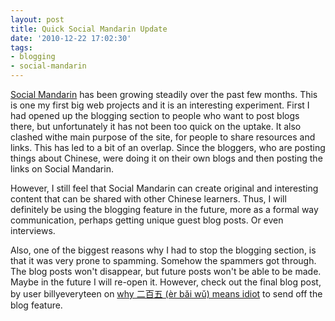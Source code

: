 ```yaml
---
layout: post
title: Quick Social Mandarin Update
date: '2010-12-22 17:02:30'
tags:
- blogging
- social-mandarin
---
```


<a href="http://socialmandarin.com">Social Mandarin</a> has been growing steadily over the past few months. This is one my first big web projects and it is an interesting experiment. First I had opened up the blogging section to people who want to post blogs there, but unfortunately it has not been too quick on the uptake. It also clashed withe main purpose of the site, for people to share resources and links. This has led to a bit of an overlap. Since the bloggers, who are posting things about Chinese, were doing it on their own blogs and then posting the links on Social Mandarin.

However, I still feel that Social Mandarin can create original and interesting content that can be shared with other Chinese learners. Thus, I will definitely be using the blogging feature in the future, more as a formal way communication, perhaps getting unique guest blog posts. Or even interviews.

Also, one of the biggest reasons why I had to stop the blogging section, is that it was very prone to spamming. Somehow the spammers got through. The blog posts won't disappear, but future posts won't be able to be made. Maybe in the future I will re-open it. However, check out the final blog post, by user billyeveryteen on <a href="http://socialmandarin.com/mandarin_slang_why_erbaiwu_er_bai_wu_means_idiot">why 二百五 (èr bǎi wǔ) means idiot</a> to send off the blog feature.